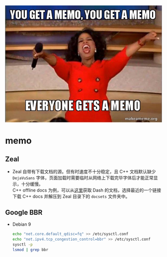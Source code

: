 ![front](/pics/memo-front.jpg)

# memo

## Zeal
- Zeal 自带有下载文档的源。但有时速度不十分稳定，且 C++ 文档默认缺少 `DejaVuSans` 字体，页面加载时需要临时从网络上下载完毕字体后才能正常显示，十分缓慢。  
C++ offline docs 为例，可以从[这里](https://github.com/Kapeli/feeds/blob/master/C%2B%2B.xml)获取 Dash 的文档，选择最近的一个链接下载 C++ docs 并解压到 Zeal 目录下的 `docsets` 文件夹中。

## Google BBR

- Debian 9
    ``` sh
    echo "net.core.default_qdisc=fq" >> /etc/sysctl.conf
    echo "net.ipv4.tcp_congestion_control=bbr" >> /etc/sysctl.conf
    sysctl -p
    lsmod | grep bbr
    ```
    
